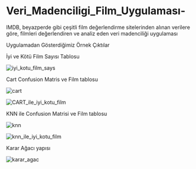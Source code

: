 # Veri_Madenciligi_Film_Uygulaması-
IMDB, beyazperde gibi çeşitli film değerlendirme sitelerinden alınan verilere göre, filmleri değerlendiren ve analiz eden veri madenciliği uygulaması   

Uygulamadan Gösterdiğimiz Örnek Çıktılar

İyi ve Kötü Film Sayısı Tablosu

![iyi_kotu_film_says](https://github.com/computerengineer44/Veri_Madenciligi_Film_Uygulamasi-/assets/75737540/12065221-463d-44b0-85e4-15c5d4dcf79b)

Cart Confusion Matris ve Film tablosu 

![cart](https://github.com/computerengineer44/Veri_Madenciligi_Film_Uygulamasi-/assets/75737540/7e0202e5-e181-44e8-ae06-f79aa9748da7)

![CART_ile_iyi_kotu_film](https://github.com/computerengineer44/Veri_Madenciligi_Film_Uygulamasi-/assets/75737540/95a34e40-0658-41cf-a280-4fcc345f5736)

KNN ile Confusion Matrisi ve Film tablosu

![knn](https://github.com/computerengineer44/Veri_Madenciligi_Film_Uygulamasi-/assets/75737540/c8e967ee-a642-417c-b08d-9b7caf8e927f)

![knn_ile_iyi_kotu_film](https://github.com/computerengineer44/Veri_Madenciligi_Film_Uygulamasi-/assets/75737540/fd8e1e2a-850b-468b-b19e-6de5f9693eac)

Karar Ağacı yapısı

![karar_agac](https://github.com/computerengineer44/Veri_Madenciligi_Film_Uygulamasi-/assets/75737540/2f28c98d-e753-435d-858d-bc797b48ee91)


